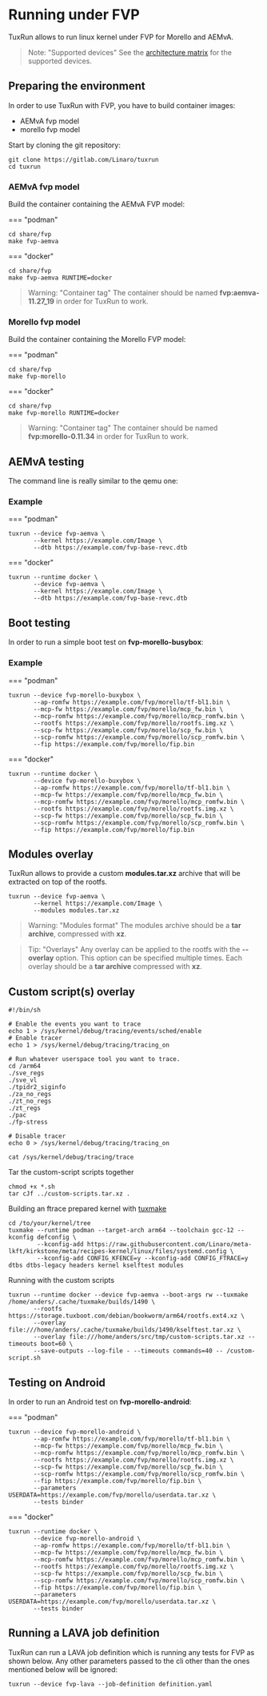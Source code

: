 # Running under FVP

TuxRun allows to run linux kernel under FVP for Morello and AEMvA.

> Note: "Supported devices"
    See the [architecture matrix](devices.md#fvp-devices) for the supported devices.

## Preparing the environment

In order to use TuxRun with FVP, you have to build container images:

* AEMvA fvp model
* morello fvp model

Start by cloning the git repository:

```shell
git clone https://gitlab.com/Linaro/tuxrun
cd tuxrun
```

### AEMvA fvp model

Build the container containing the AEMvA FVP model:

=== "podman"

```shell
cd share/fvp
make fvp-aemva
```

=== "docker"

```shell
cd share/fvp
make fvp-aemva RUNTIME=docker
```

> Warning: "Container tag"
    The container should be named **fvp:aemva-11.27_19** in order for TuxRun
    to work.


### Morello fvp model

Build the container containing the Morello FVP model:

=== "podman"

```shell
cd share/fvp
make fvp-morello
```

=== "docker"

```shell
cd share/fvp
make fvp-morello RUNTIME=docker
```

> Warning: "Container tag"
    The container should be named **fvp:morello-0.11.34** in order for TuxRun
    to work.

## AEMvA testing

The command line is really similar to the qemu one:

### Example

=== "podman"
```shell
tuxrun --device fvp-aemva \
       --kernel https://example.com/Image \
       --dtb https://example.com/fvp-base-revc.dtb
```

=== "docker"
```shell
tuxrun --runtime docker \
       --device fvp-aemva \
       --kernel https://example.com/Image \
       --dtb https://example.com/fvp-base-revc.dtb
```

## Boot testing

In order to run a simple boot test on **fvp-morello-busybox**:

### Example

=== "podman"
```shell
tuxrun --device fvp-morello-buxybox \
       --ap-romfw https://example.com/fvp/morello/tf-bl1.bin \
       --mcp-fw https://example.com/fvp/morello/mcp_fw.bin \
       --mcp-romfw https://example.com/fvp/morello/mcp_romfw.bin \
       --rootfs https://example.com/fvp/morello/rootfs.img.xz \
       --scp-fw https://example.com/fvp/morello/scp_fw.bin \
       --scp-romfw https://example.com/fvp/morello/scp_romfw.bin \
       --fip https://example.com/fvp/morello/fip.bin
```

=== "docker"
```shell
tuxrun --runtime docker \
       --device fvp-morello-buxybox \
       --ap-romfw https://example.com/fvp/morello/tf-bl1.bin \
       --mcp-fw https://example.com/fvp/morello/mcp_fw.bin \
       --mcp-romfw https://example.com/fvp/morello/mcp_romfw.bin \
       --rootfs https://example.com/fvp/morello/rootfs.img.xz \
       --scp-fw https://example.com/fvp/morello/scp_fw.bin \
       --scp-romfw https://example.com/fvp/morello/scp_romfw.bin \
       --fip https://example.com/fvp/morello/fip.bin
```

## Modules overlay

TuxRun allows to provide a custom **modules.tar.xz** archive that will be
extracted on top of the rootfs.

```shell
tuxrun --device fvp-aemva \
       --kernel https://example.com/Image \
       --modules modules.tar.xz
```

> Warning: "Modules format"
    The modules archive should be a **tar archive**, compressed with **xz**.

> Tip: "Overlays"
    Any overlay can be applied to the rootfs with the **--overlay** option.
    This option can be specified multiple times. Each overlay should be a
    **tar archive** compressed with **xz**.

## Custom script(s) overlay

```shell
#!/bin/sh

# Enable the events you want to trace
echo 1 > /sys/kernel/debug/tracing/events/sched/enable
# Enable tracer
echo 1 > /sys/kernel/debug/tracing/tracing_on

# Run whatever userspace tool you want to trace.
cd /arm64
./sve_regs
./sve_vl
./tpidr2_siginfo
./za_no_regs
./zt_no_regs
./zt_regs
./pac
./fp-stress

# Disable tracer
echo 0 > /sys/kernel/debug/tracing/tracing_on

cat /sys/kernel/debug/tracing/trace
```
Tar the custom-script scripts together
```shell
chmod +x *.sh
tar cJf ../custom-scripts.tar.xz .
```

Building an ftrace prepared kernel with [tuxmake](https://tuxmake.org/)
```shell
cd /to/your/kernel/tree
tuxmake --runtime podman --target-arch arm64 --toolchain gcc-12 --kconfig defconfig \
        --kconfig-add https://raw.githubusercontent.com/Linaro/meta-lkft/kirkstone/meta/recipes-kernel/linux/files/systemd.config \
        --kconfig-add CONFIG_KFENCE=y --kconfig-add CONFIG_FTRACE=y dtbs dtbs-legacy headers kernel kselftest modules
```

Running with the custom scripts
```shell
tuxrun --runtime docker --device fvp-aemva --boot-args rw --tuxmake /home/anders/.cache/tuxmake/builds/1490 \
       --rootfs https://storage.tuxboot.com/debian/bookworm/arm64/rootfs.ext4.xz \
       --overlay file:///home/anders/.cache/tuxmake/builds/1490/kselftest.tar.xz \
       --overlay file:///home/anders/src/tmp/custom-scripts.tar.xz --timeouts boot=60 \
       --save-outputs --log-file - --timeouts commands=40 -- /custom-script.sh
```

## Testing on Android

In order to run an Android test on **fvp-morello-android**:

=== "podman"

```shell
tuxrun --device fvp-morello-android \
       --ap-romfw https://example.com/fvp/morello/tf-bl1.bin \
       --mcp-fw https://example.com/fvp/morello/mcp_fw.bin \
       --mcp-romfw https://example.com/fvp/morello/mcp_romfw.bin \
       --rootfs https://example.com/fvp/morello/rootfs.img.xz \
       --scp-fw https://example.com/fvp/morello/scp_fw.bin \
       --scp-romfw https://example.com/fvp/morello/scp_romfw.bin \
       --fip https://example.com/fvp/morello/fip.bin \
       --parameters USERDATA=https://example.com/fvp/morello/userdata.tar.xz \
       --tests binder
```

=== "docker"

```shell
tuxrun --runtime docker \
       --device fvp-morello-android \
       --ap-romfw https://example.com/fvp/morello/tf-bl1.bin \
       --mcp-fw https://example.com/fvp/morello/mcp_fw.bin \
       --mcp-romfw https://example.com/fvp/morello/mcp_romfw.bin \
       --rootfs https://example.com/fvp/morello/rootfs.img.xz \
       --scp-fw https://example.com/fvp/morello/scp_fw.bin \
       --scp-romfw https://example.com/fvp/morello/scp_romfw.bin \
       --fip https://example.com/fvp/morello/fip.bin \
       --parameters USERDATA=https://example.com/fvp/morello/userdata.tar.xz \
       --tests binder
```

## Running a LAVA job definition
TuxRun can run a LAVA job definition which is running any tests for FVP as shown below. Any other parameters passed to the cli other than the ones mentioned below will be ignored:
```shell
tuxrun --device fvp-lava --job-definition definition.yaml
```

